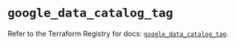 # `google_data_catalog_tag`

Refer to the Terraform Registry for docs: [`google_data_catalog_tag`](https://registry.terraform.io/providers/hashicorp/google/6.21.0/docs/resources/data_catalog_tag).
